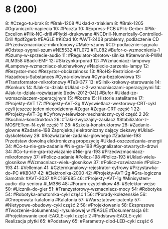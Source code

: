 # 8 (200)

8: #Czego-tu-brak 
	8: #Brak-1208 #Uklad-z-triakiem 
	8: #Brak-1205 #Ogranicznik-napiecia
10: #Poczta 
	10: #Express-PCB #Plik-Gerber #Plik-Excellon #Plik-NC-drill #Plytki-drukowane #NCDrill-Numerically-Controlled-Drill #pdf2gerb #EAGLE #KiCad 
	10: #AVT-2408 problemy, podlaczenie CD #Przedwzmacniacz-mikrofonowy #Male-szumy #CD-podlacznie-sygnalu #Odstep-sygnal-szum #NE5532 #TL072 #TL082 #Bufor-o-wzmocnieniu-1 #Szumy-w-sprzecie-audio
	11: #Regulator-obrotow-silnika #Sterwonik-PWM #LM358 #Back-EMF
12: #Skrzynka-porad 
	12: #Wzmacniacz-lampowy #Lampowy-wzmacniacz-sluchawkowy #Napiecie-zarzenia-lampy
	12: #Rezystor-moc #Rezystor-obciazalnosc 
	13: #RoHS-Restricion-of-Hazadrous-Substances #Cyna-olowiowa #Cyna-bezolowiowa
	13: #Transformator-mikrofonowy #Te3-377
	13: #Silnik-krokowy-sterowanie
14: #Konkurs 
	14: #Jak-to-dziala #Uklad-z-2-wzmacniaczami-operacyjnymi 
	14: #Jak-to-dziala-rozwiazanie  [[edw-2012-04]] #Bufor #Uklad-ze-wzmacniaczem-operacyjnym 
15: #Rozne 
	15: Historie satelitarne
17: #Projekty-AVT 
	17:  #Projekty-AVT-3g  #Wyswietlacz-wektorowy-CRT-cykl czyli jeszcze jeden niecodzienny #Zegar #Zegar-CRT część 1
	22:  #Projekty-AVT-3g  #Cyfrowy-telewizor-mechaniczny-cykl część 2
26: #Kuchnia-konstruktora 
	26: #Taki-zwyczajny-zasilacz #Stabilizator-z-MOSFETem-N-cykl część 11
28: #Szkola-konstruktorow 
	28: #Zadanie-glowne #Zadanie-198 Zaprojektuj elektroniczny dający ciekawy #Uklad-dyskotekowy
	29: #Rozwiazanie-zadania-glownego #Zadanie-193 Przedstaw dowolną elektroniczną propozycję #Uklad-oszczedzania-energii 
	34: #Co-tu-nie-gra-zadanie #Nie-gra-198 #Sygnalizator-otwartych-drzwi 
	34: #Co-tu-nie-gra-rozwiazanie #Nie-gra-193 #Przedwzmacniacz-mikrofonowy 
	37:  #Policz-zadanie  #Policz-198 #Policz-193 #Uklad-wielu-glosnikow #Wzmacniacz-wielu-glosnikow
	37: #Policz-rozwiazanie #Policz-193 
41: #Velleman 
	41: #Czterokanalowy-rejestrator-cyfrowy #Przystawka-do-PC #K8047
42: #Elektronika-2000 
	42: #Projekty-AVT-2g  #Gra-logiczna Samotnik #AVT-3037 #PIC16F685 
	46: #Projekty-AVT-1g #Minisystem-audio-dla-seniora #LM386 
48: #Forum-czytelnikow 
	48: #Selektor-wejsc
	50: #Licznik-do-gier
	51: #Tranzystorowy-wzmacniacz-mocy
54: #Robotyka 
	54: #Robotyka-amatorska-cykl część 1
56: #Porady-kolezenskie 
	56: #Chropowata-kalafonia #Kalafonia
57: #Warsztatowe-patenty 
	57: #Nietypowe-obudowy-cykl część 2
58: #Projektowanie 
	58: Ekspresowe #Tworzenie-dokumentacji-rysunkowej w #EAGLE #Dokumentacja
	61: #Projektowanie-pod-EAGLE-cykl część 2 #Podstawy-EAGLE-cykl Realizacja płytki
65: #Podstawy 
	65: #Parametry-diod-LED-cykl część 6
	